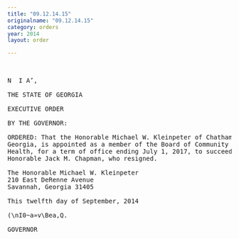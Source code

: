 ```yaml
---
title: "09.12.14.15"
originalname: "09.12.14.15"
category: orders
year: 2014
layout: order

---
```

<pre>
   

N  I A’,

THE STATE OF GEORGIA

EXECUTIVE ORDER

BY THE GOVERNOR:

ORDERED: That the Honorable Michael W. Kleinpeter of Chatham County,
Georgia, is appointed as a member of the Board of Community
Health, for a term of office ending July 1, 2017, to succeed the
Honorable Jack M. Chapman, who resigned.

The Honorable Michael W. Kleinpeter
210 East DeRenne Avenue
Savannah, Georgia 31405

This twelfth day of September, 2014

(\nI0~a»v\Bea,Q.

GOVERNOR

</pre>
